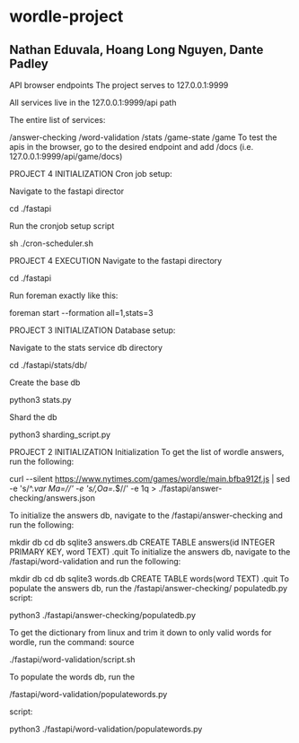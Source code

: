 # wordle-project
## Nathan Eduvala, Hoang Long Nguyen, Dante Padley

API browser endpoints
The project serves to 127.0.0.1:9999

All services live in the 127.0.0.1:9999/api path

The entire list of services:

/answer-checking
/word-validation
/stats
/game-state
/game
To test the apis in the browser, go to the desired endpoint and add /docs (i.e. 127.0.0.1:9999/api/game/docs)

PROJECT 4 INITIALIZATION
Cron job setup:

Navigate to the fastapi director

cd ./fastapi

Run the cronjob setup script

sh ./cron-scheduler.sh

PROJECT 4 EXECUTION
Navigate to the fastapi directory

cd ./fastapi

Run foreman exactly like this:

foreman start --formation all=1,stats=3

PROJECT 3 INITIALIZATION
Database setup:

Navigate to the stats service db directory

cd ./fastapi/stats/db/

Create the base db

python3 stats.py

Shard the db

python3 sharding_script.py

PROJECT 2 INITIALIZATION
Initialization To get the list of wordle answers, run the following:

curl --silent https://www.nytimes.com/games/wordle/main.bfba912f.js | sed -e 's/^.*var Ma=//' -e 's/,Oa=.*$//' -e 1q > ./fastapi/answer-checking/answers.json

To initialize the answers db, navigate to the /fastapi/answer-checking and run the following:

mkdir db
cd db
sqlite3 answers.db
CREATE TABLE answers(id INTEGER PRIMARY KEY, word TEXT)
.quit
To initialize the answers db, navigate to the /fastapi/word-validation and run the following:

mkdir db
cd db
sqlite3 words.db
CREATE TABLE words(word TEXT)
.quit
To populate the answers db, run the /fastapi/answer-checking/ populatedb.py script:

python3 ./fastapi/answer-checking/populatedb.py

To get the dictionary from linux and trim it down to only valid words for wordle, run the command: source

./fastapi/word-validation/script.sh

To populate the words db, run the

/fastapi/word-validation/populatewords.py

script:

python3 ./fastapi/word-validation/populatewords.py


